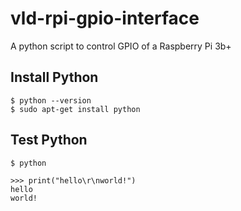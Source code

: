 # vld-rpi-gpio-interface
A python script to control GPIO of a Raspberry Pi 3b+

## Install Python
```
$ python --version
$ sudo apt-get install python
```

## Test Python
```
$ python
```
```
>>> print("hello\r\nworld!")
hello
world!
```
